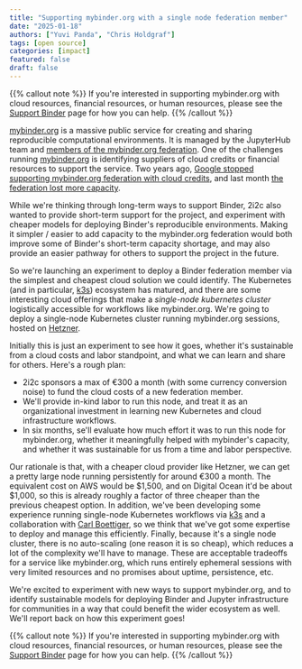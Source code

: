 ```yaml
---
title: "Supporting mybinder.org with a single node federation member"
date: "2025-01-18"
authors: ["Yuvi Panda", "Chris Holdgraf"]
tags: [open source]
categories: [impact]
featured: false
draft: false
---
```


{{% callout note %}}
If you're interested in supporting mybinder.org with cloud resources, financial resources, or human resources, please see the [Support Binder](https://mybinder.readthedocs.io/en/latest/about/support.html) page for how you can help.
{{% /callout %}}

[mybinder.org](https://mybinder.org) is a massive public service for creating and sharing reproducible computational environments. It is managed by the JupyterHub team and [members of the mybinder.org federation](https://mybinder.readthedocs.io/en/latest/about/federation.html). One of the challenges running [mybinder.org](https://mybinder.org) is identifying suppliers of cloud credits or financial resources to support the service. Two years ago, [Google stopped supporting mybinder.org federation with cloud credits](https://medium.com/jupyter-blog/mybinder-org-reducing-capacity-c93ccfc6413f), and last month [the federation lost more capacity](https://discourse.jupyter.org/t/mybinder-org-reduced-capacity-stability/31750).

While we're thinking through long-term ways to support Binder, 2i2c also wanted to provide short-term support for the project, and experiment with cheaper models for deploying Binder's reproducible environments. Making it simpler / easier to add capacity to the mybinder.org federation would both improve some of Binder's short-term capacity shortage, and may also provide an easier pathway for others to support the project in the future.

So we're launching an experiment to deploy a Binder federation member via the simplest and cheapest cloud solution we could identify. The Kubernetes (and in particular, [k3s](https://k3s.io/)) ecosystem has matured, and there are some interesting cloud offerings that make a _single-node kubernetes cluster_ logistically accessible for workflows like mybinder.org. We're going to deploy a single-node Kubernetes cluster running mybinder.org sessions, hosted on [Hetzner](https://www.hetzner.com/cloud/).

Initially this is just an experiment to see how it goes, whether it's sustainable from a cloud costs and labor standpoint, and what we can learn and share for others. Here's a rough plan:

- 2i2c sponsors a max of €300 a month (with some currency conversion noise) to fund the cloud costs of a new federation member.
- We'll provide in-kind labor to run this node, and treat it as an organizational investment in learning new Kubernetes and cloud infrastructure workflows.
- In six months, se'll evaluate how much effort it was to run this node for mybinder.org, whether it meaningfully helped with mybinder's capacity, and whether it was sustainable for us from a time and labor perspective.

Our rationale is that, with a cheaper cloud provider like Hetzner, we can get a pretty large node running persistently for around €300 a month. The equivalent cost on AWS would be $1,500, and on Digital Ocean it'd be about $1,000, so this is already roughly a factor of three cheaper than the previous cheapest option. In addition, we've been developing some experience running single-node Kubernetes workflows via [k3s](https://k3s.io/) and a collaboration with [Carl Boettiger](https://carlboettiger.info/), so we think that we've got some expertise to deploy and manage this efficiently. Finally, because it's a single node cluster, there is no auto-scaling (one reason it is so cheap), which reduces a lot of the complexity we'll have to manage. These are acceptable tradeoffs for a service like mybinder.org, which runs entirely ephemeral sessions with very limited resources and no promises about uptime, persistence, etc.

We're excited to experiment with new ways to support mybinder.org, and to identify sustainable models for deploying Binder and Jupyter infrastructure for communities in a way that could benefit the wider ecosystem as well. We'll report back on how this experiment goes!


{{% callout note %}}
If you're interested in supporting mybinder.org with cloud resources, financial resources, or human resources, please see the [Support Binder](https://mybinder.readthedocs.io/en/latest/about/support.html) page for how you can help.
{{% /callout %}}

